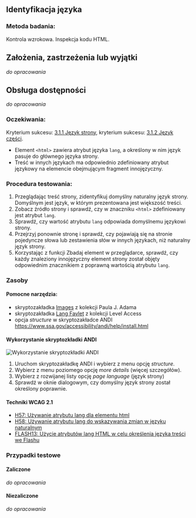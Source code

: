 ## Identyfikacja języka

### Metoda badania: 
Kontrola wzrokowa. Inspekcja kodu HTML. 

## Założenia, zastrzeżenia lub wyjątki
_do opracowania_

## Obsługa dostępności
_do opracowania_

### Oczekiwania:
Kryterium sukcesu: [3.1.1 Język strony](https://wcag.lepszyweb.pl/#language-of-page), kryterium sukcesu: [3.1.2 Język części](https://wcag.lepszyweb.pl/#language-of-parts).

- Element `<html>` zawiera atrybut języka `lang`, a określony w nim język pasuje do głównego języka strony. 
- Treść w innych językach ma odpowiednio zdefiniowany atrybut językowy na elemencie obejmującym fragment innojęzyczny. 

### Procedura testowania: 
1.	Przeglądając treść strony, zidentyfikuj domyślny naturalny język strony. Domyślnym jest język, w którym prezentowana jest większość treści.
2.	Zobacz źródło strony i sprawdź, czy w znaczniku `<html>` zdefiniowany jest atrybut `lang`.
3.	Sprawdź, czy wartość atrybutu `lang` odpowiada domyślnemu językowi strony.
4.	Przejrzyj ponownie stronę i sprawdź, czy pojawiają się na stronie pojedyncze słowa lub zestawienia słów w innych językach, niż naturalny język strony.
5.	Korzystając z funkcji Zbadaj element w przeglądarce, sprawdź, czy każdy znaleziony innojęzyczny element strony został objęty odpowiednim znacznikiem z poprawną wartością atrybutu `lang`.


### Zasoby

#### Pomocne narzędzia:
- skryptozakładka [Images](http://pauljadam.com/bookmarklets/index.html)  z kolekcji Paula J. Adama
- skryptozakładka [Lang Favlet](https://labs.levelaccess.com/index.php/Category:Favlet) z kolekcji Level Access
- opcja *structure* w skryptozakładce ANDI  https://www.ssa.gov/accessibility/andi/help/install.html 

#### Wykorzystanie skryptozkładki ANDI
![Wykorzystanie skryptozkładki ANDI](/img/andi_lang.png) 
1.	Uruchom skryptozakładkę ANDI i wybierz z menu opcję *structure*. 
2.	Wybierz z menu poziomego opcję  *more details*  (więcej szczegółów).
3.	Wybierz z rozwijanej listy opcję *page language* (język strony) 
4.	Sprawdź w oknie dialogowym, czy domyślny język strony  został określony poprawnie.

#### Techniki WCAG 2.1
-   [H57: Używanie atrybutu lang dla elementu html](https://www.w3.org/WAI/WCAG21/Techniques/html/H57.html)
-   [H58: Używanie atrybutu lang do wskazywania zmian w języku naturalnym](https://www.w3.org/WAI/WCAG21/Techniques/html/H58.html)
-   [FLASH13: Użycie atrybutów lang HTML w celu określenia języka treści we Flashu](https://www.w3.org/WAI/WCAG21/Techniques/flash/FLASH13.html)

### Przypadki testowe

#### Zaliczone
_do opracowania_

#### Niezaliczone
_do opracowania_ 